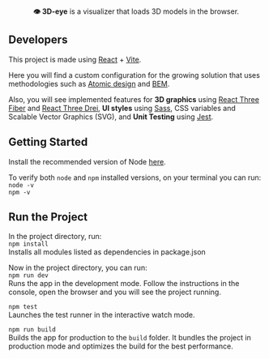 <p style="text-align:center"> <b>👁 3D-eye</b> is a visualizer that loads 3D models in the browser.
</p>

## Developers
This project is made using [React](https://es.react.dev/) + [Vite](https://vitejs.dev/). 

Here you will find a custom configuration for the growing solution that uses methodologies such as [Atomic design](https://bradfrost.com/blog/post/atomic-web-design/) and [BEM](https://getbem.com/). 

Also, you will see implemented features for **3D graphics** using [React Three Fiber](https://docs.pmnd.rs/react-three-fiber/getting-started/introduction) and [React Three Drei](https://github.com/pmndrs/drei), **UI styles** using [Sass](https://sass-lang.com/), CSS variables and Scalable Vector Graphics (SVG), and **Unit Testing** using [Jest](https://jestjs.io/).

## Getting Started
Install the recommended version of Node [here](https://nodejs.org/es/).

To verify both `node` and `npm` installed versions, on your terminal you can run: \
`node -v` \
`npm -v` 

## Run the Project
In the project directory, run: \
`npm install` \
Installs all modules listed as dependencies in package.json

Now in the project directory, you can run: \
`npm run dev` \
Runs the app in the development mode. Follow the instructions in the console, open the browser and you will see the project running.

`npm test` \
Launches the test runner in the interactive watch mode.

`npm run build` \
Builds the app for production to the `build` folder.
It bundles the project in production mode and optimizes the build for the best performance.
